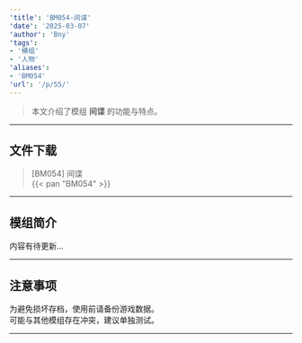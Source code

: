 ```yaml
---
'title': 'BM054-间谍'
'date': '2025-03-07'
'author': 'Bny'
'tags':
- '模组'
- '人物'
'aliases':
- 'BM054'
'url': '/p/55/'
---
```


> 本文介绍了模组 **间谍** 的功能与特点。

---

## 文件下载

> [BM054] 间谍  
{{< pan "BM054" >}}  

---

## 模组简介

>  
内容有待更新...  

---

## 注意事项

>  
为避免损坏存档，使用前请备份游戏数据。  
可能与其他模组存在冲突，建议单独测试。  

---

